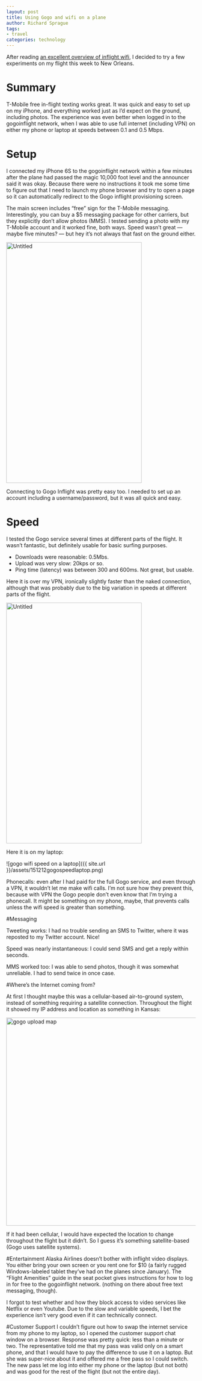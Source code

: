 ```yaml
---
layout: post
title: Using Gogo and wifi on a plane
author: Richard Sprague
tags:
- travel
categories: technology
---
```

After reading
[an excellent overview of inflight wifi](http://thepointsguy.com/2015/11/how-in-flight-wi-fi-works/),
I decided to try a few experiments on my flight this week to New
Orleans.

# Summary
T-Mobile free in-flight texting works great. It was quick and easy to set up on my iPhone, and everything worked just as I’d expect on the ground, including photos.  The experience was even better when logged in to the gogoinflight network, when I was able to use full internet (including VPN) on either my phone or laptop at speeds between 0.1 and 0.5 Mbps.

# Setup
I connected my iPhone 6S to the gogoinflight network within a few minutes after the plane had passed the magic 10,000 foot level and the announcer said it was okay. Because there were no instructions it took me some time to figure out that I need to launch my phone browser and try to open a page so it can automatically redirect to the Gogo inflight provisioning screen.

The main screen includes  “free” sign for the T-Mobile
messaging. Interestingly, you can buy a $5 messaging package for other
carriers, but they explicitly don’t allow photos (MMS). I tested
sending a photo with my T-Mobile account and it worked fine, both
ways. Speed wasn’t great — maybe five minutes? — but hey it’s not
always that fast on the ground either.

<a data-flickr-embed="true"
href="https://www.flickr.com/photos/sprague/23081366943/in/album-72157659312996283/"
title="Untitled"><img
src="https://farm6.staticflickr.com/5731/23081366943_c1d1b436b1_z.jpg"
width="360" height="640" alt="Untitled"></a><script async
src="//embedr.flickr.com/assets/client-code.js"
charset="utf-8"></script>

Connecting to Gogo Inflight was pretty easy too. I needed to set up an
account including a username/password, but it was all quick and easy.

# Speed
I tested the Gogo service several times at different parts of the flight. It wasn’t fantastic, but definitely usable for basic surfing purposes.

* Downloads were reasonable: 0.5Mbs.
* Upload was very slow: 20kps or so.
* Ping time (latency) was between 300 and 600ms.  Not great, but usable.

Here it is over my VPN, ironically slightly faster than the naked
connection, although that was probably due to the big variation in
speeds at different parts of the flight.

<a data-flickr-embed="true"
href="https://www.flickr.com/photos/sprague/23340489919/in/album-72157659312996283/"
title="Untitled"><img
src="https://farm1.staticflickr.com/692/23340489919_c65df75ee3_z.jpg"
width="360" height="640" alt="Untitled"></a><script async
src="//embedr.flickr.com/assets/client-code.js"
charset="utf-8"></script>

Here it is on my laptop:

![gogo wifi speed on a laptop]({{ site.url }}/assets/151212gogospeedlaptop.png)


Phonecalls: even after I had paid for the full Gogo service, and even through a VPN, it wouldn’t let me make wifi calls. I’m not sure how they prevent this, because with VPN the Gogo people don’t even know that I’m trying a phonecall. It might be something on my phone, maybe, that prevents calls unless the wifi speed is greater than something.

#Messaging

Tweeting works: I had no trouble sending an SMS to Twitter, where it was reposted to my Twitter account. Nice!

Speed was nearly instantaneous: I could send SMS and get a reply within seconds.

MMS worked too: I was able to send photos, though it was somewhat unreliable.  I had to send twice in once case.

#Where’s the Internet coming from?

At first I thought maybe this was a cellular-based air-to-ground
system, instead of something requiring a satellite
connection. Throughout the flight it showed my IP address and location
as something in Kansas:

<a data-flickr-embed="true"
href="https://www.flickr.com/photos/sprague/23687613956/" title="gogo
upload map"><img
src="https://farm6.staticflickr.com/5680/23687613956_fa833cf566_z.jpg"
width="640" height="553" alt="gogo upload map"></a><script async
src="//embedr.flickr.com/assets/client-code.js"
charset="utf-8"></script>

If it had been cellular, I would have expected the location to change throughout the flight but it didn’t. So I guess it’s something satellite-based (Gogo uses satellite systems).

#Entertainment
Alaska Airlines doesn’t bother with inflight video displays. You either bring your own screen or you rent one for $10 (a fairly rugged Windows-labeled tablet they’ve had on the planes since January). The “Flight Amenities” guide in the seat pocket gives instructions for how to log in for free to the gogoinflight network. (nothing on there about free text messaging, though).

I forgot to test whether and how they block access to video services like Netflix or even Youtube. Due to the slow and variable speeds, I bet the experience isn’t very good even if it can technically connect.

#Customer Support
I couldn’t figure out how to swap the internet service from my phone to my laptop, so I opened the customer support chat window on a browser. Response was pretty quick: less than a minute or two.  The representative told me that my pass was valid only on a smart phone, and that I would have to pay the difference to use it on a laptop.  But she was super-nice about it and offered me a free pass so I could switch. The new pass let me log into either my phone or the laptop (but not both) and was good for the rest of the flight (but not the entire day).
